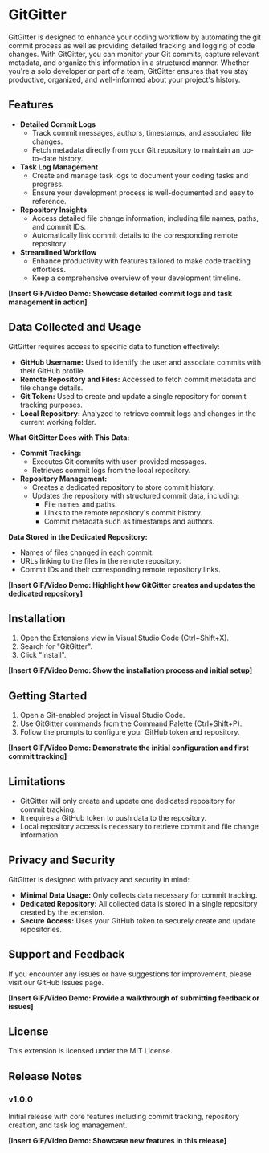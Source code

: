 # GitGitter

GitGitter is designed to enhance your coding workflow by automating the git commit process as well as providing detailed tracking and logging of code changes. With GitGitter, you can monitor your Git commits, capture relevant metadata, and organize this information in a structured manner. Whether you're a solo developer or part of a team, GitGitter ensures that you stay productive, organized, and well-informed about your project's history.
##
## Features

* **Detailed Commit Logs**
  * Track commit messages, authors, timestamps, and associated file changes.
  * Fetch metadata directly from your Git repository to maintain an up-to-date history.
* **Task Log Management**
  * Create and manage task logs to document your coding tasks and progress.
  * Ensure your development process is well-documented and easy to reference.
* **Repository Insights**
  * Access detailed file change information, including file names, paths, and commit IDs.
  * Automatically link commit details to the corresponding remote repository.
* **Streamlined Workflow**
  * Enhance productivity with features tailored to make code tracking effortless.
  * Keep a comprehensive overview of your development timeline.

**[Insert GIF/Video Demo: Showcase detailed commit logs and task management in action]**

## Data Collected and Usage

GitGitter requires access to specific data to function effectively:

* **GitHub Username:** Used to identify the user and associate commits with their GitHub profile.
* **Remote Repository and Files:** Accessed to fetch commit metadata and file change details.
* **Git Token:** Used to create and update a single repository for commit tracking purposes.
* **Local Repository:** Analyzed to retrieve commit logs and changes in the current working folder.

**What GitGitter Does with This Data:**

* **Commit Tracking:**
  * Executes Git commits with user-provided messages.
  * Retrieves commit logs from the local repository.
* **Repository Management:**
  * Creates a dedicated repository to store commit history.
  * Updates the repository with structured commit data, including:
    * File names and paths.
    * Links to the remote repository's commit history.
    * Commit metadata such as timestamps and authors.

**Data Stored in the Dedicated Repository:**

* Names of files changed in each commit.
* URLs linking to the files in the remote repository.
* Commit IDs and their corresponding remote repository links.

**[Insert GIF/Video Demo: Highlight how GitGitter creates and updates the dedicated repository]**

## Installation

1. Open the Extensions view in Visual Studio Code (Ctrl+Shift+X).
2. Search for "GitGitter".
3. Click "Install".

**[Insert GIF/Video Demo: Show the installation process and initial setup]**

## Getting Started

1. Open a Git-enabled project in Visual Studio Code.
2. Use GitGitter commands from the Command Palette (Ctrl+Shift+P).
3. Follow the prompts to configure your GitHub token and repository.

**[Insert GIF/Video Demo: Demonstrate the initial configuration and first commit tracking]**

## Limitations

* GitGitter will only create and update one dedicated repository for commit tracking.
* It requires a GitHub token to push data to the repository.
* Local repository access is necessary to retrieve commit and file change information.

## Privacy and Security

GitGitter is designed with privacy and security in mind:

* **Minimal Data Usage:** Only collects data necessary for commit tracking.
* **Dedicated Repository:** All collected data is stored in a single repository created by the extension.
* **Secure Access:** Uses your GitHub token to securely create and update repositories.

## Support and Feedback

If you encounter any issues or have suggestions for improvement, please visit our GitHub Issues page.

**[Insert GIF/Video Demo: Provide a walkthrough of submitting feedback or issues]**

## License

This extension is licensed under the MIT License.

## Release Notes

### v1.0.0
Initial release with core features including commit tracking, repository creation, and task log management.

**[Insert GIF/Video Demo: Showcase new features in this release]**

